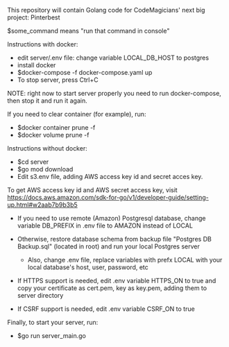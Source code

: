 This repository will contain Golang code for CodeMagicians' next big project: Pinterbest

$some_command means "run that command in console"

Instructions with docker:

- edit server/.env file: change variable LOCAL_DB_HOST to postgres
- install docker
- $docker-compose -f docker-compose.yaml up
- To stop server, press Ctrl+C

NOTE: right now to start server properly you need to run docker-compose, then stop it and run it again.

If you need to clear container (for example), run:
- $docker container prune -f
- $docker volume prune -f


Instructions without docker:

- $cd server
- $go mod download
- Edit s3.env file, adding AWS access key id and secret acces key.

To get AWS access key id and AWS secret access key, visit https://docs.aws.amazon.com/sdk-for-go/v1/developer-guide/setting-up.html#w2aab7b9b3b5

- If you need to use remote (Amazon) Postgresql database, change variable DB_PREFIX in .env file to AMAZON instead of LOCAL

- Otherwise, restore database schema from backup file "Postgres DB Backup.sql"  (located in root) and run your local Postgres server
    - Also, change .env file, replace variables with prefx LOCAL with your local database's host, user, password, etc

- If HTTPS support is needed, edit .env variable HTTPS_ON to true and copy your certificate as cert.pem, key as key.pem, adding them to server directory

- If CSRF support is needed, edit .env variable CSRF_ON to true

Finally, to start your server, run:
- $go run server_main.go
